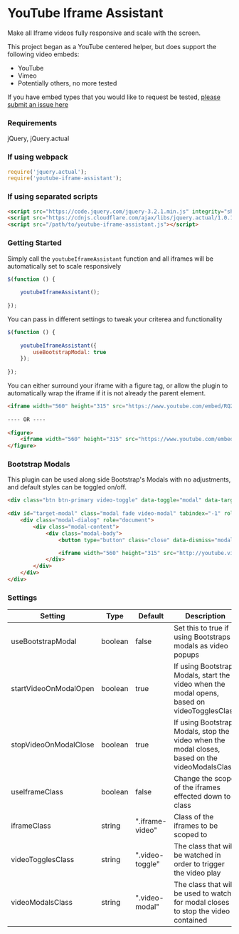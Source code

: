 # YouTube Iframe Assistant

Make all Iframe videos fully responsive and scale with the screen.

This project began as a YouTube centered helper, but does support the following video embeds:

- YouTube
- Vimeo
- Potentially others, no more tested

If you have embed types that you would like to request be tested, [please submit an issue here](https://github.com/trevorllarson/youtube-iframe-assistant/issues "Issues")

### Requirements
jQuery, jQuery.actual

### If using webpack

```js
require('jquery.actual');
require('youtube-iframe-assistant');
```

### If using separated scripts

```html
<script src="https://code.jquery.com/jquery-3.2.1.min.js" integrity="sha256-hwg4gsxgFZhOsEEamdOYGBf13FyQuiTwlAQgxVSNgt4=" crossorigin="anonymous"></script>
<script src="https://cdnjs.cloudflare.com/ajax/libs/jquery.actual/1.0.19/jquery.actual.min.js"></script>
<script src="/path/to/youtube-iframe-assistant.js"></script>
```

### Getting Started

Simply call the `youtubeIframeAssistant` function and all iframes will be automatically set to scale responsively

```js
$(function () {
 
    youtubeIframeAssistant();
 
});
```

You can pass in different settings to tweak your criterea and functionality

```js
$(function () {
 
    youtubeIframeAssistant({
        useBootstrapModal: true
    });
 
});
```

You can either surround your iframe with a figure tag, or allow the plugin to automatically wrap the iframe if it is not already the parent element.

```html
<iframe width="560" height="315" src="https://www.youtube.com/embed/RQ2BHsL4C0I?rel=0&amp;controls=0&amp;showinfo=0" frameborder="0" allowfullscreen></iframe>
 
---- OR ----
 
<figure>
    <iframe width="560" height="315" src="https://www.youtube.com/embed/RQ2BHsL4C0I?rel=0&amp;controls=0&amp;showinfo=0" frameborder="0" allowfullscreen></iframe>
</figure>
```

### Bootstrap Modals

This plugin can be used along side Bootstrap's Modals with no adjustments, and default styles can be toggled on/off. 

```html
<div class="btn btn-primary video-toggle" data-toggle="modal" data-target="#target-modal">Open Video</div>
 
<div id="target-modal" class="modal fade video-modal" tabindex="-1" role="dialog">
    <div class="modal-dialog" role="document">
        <div class="modal-content">
            <div class="modal-body">
                <button type="button" class="close" data-dismiss="modal" aria-label="Close"><span aria-hidden="true">&times;</span></button>

                <iframe width="560" height="315" src="http://youtube.videosrc" frameborder="0" allowfullscreen></iframe>
            </div>
        </div>
    </div>
</div>
```

### Settings

| Setting | Type | Default | Description |
| ------- | ---- | ------- | ----------- |
| useBootstrapModal | boolean | false | Set this to true if using Bootstraps modals as video popups |
| startVideoOnModalOpen | boolean | true | If using Bootstrap Modals, start the video when the modal opens, based on videoTogglesClass |
| stopVideoOnModalClose | boolean | true | If using Bootstrap Modals, stop the video when the modal closes, based on the videoModalsClass |
| useIframeClass | boolean | false | Change the scope of the iframes effected down to a class |
| iframeClass | string | ".iframe-video" | Class of the iframes to be scoped to |
| videoTogglesClass | string | ".video-toggle" | The class that will be watched in order to trigger the video play |
| videoModalsClass | string | ".video-modal" | The class that will be used to watch for modal closes to stop the video contained |